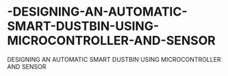 # -DESIGNING-AN-AUTOMATIC-SMART-DUSTBIN-USING-MICROCONTROLLER-AND-SENSOR
 DESIGNING AN AUTOMATIC SMART DUSTBIN  USING MICROCONTROLLER AND SENSOR
